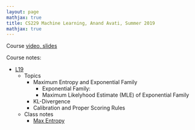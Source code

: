 ```yaml
---
layout: page
mathjax: true
title: CS229 Machine Learning, Anand Avati, Summer 2019
mathjax: true
---
```


Course [video, slides](http://cs229.stanford.edu/syllabus-summer2019.html)

Course notes:
* [L19](https://www.youtube.com/watch?v=i6d5QTmPXiw&list=PLoROMvodv4rNH7qL6-efu_q2_bPuy0adh&index=19)
  * Topics
    * Maximum Entropy and Exponential Family
      * Exponential Family: 
      * Maximum Likelyhood Estimate (MLE) of Exponential Family
    * KL-Divergence
    * Calibration and Proper Scoring Rules
  * Class notes
    * [Max Entropy](http://cs229.stanford.edu/summer2019/MaxEnt.pdf)

